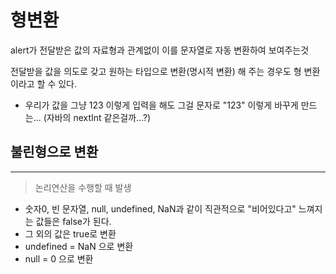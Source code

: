 # 형변환

alert가 전달받은 값의 자료형과 관계없이 이를 문자열로 자동 변환하여 보여주는것

전달받을 값을 의도로 갖고 원하는 타입으로 변환(명시적 변환) 해 주는 경우도 형 변환이라고 할 수 있다.
- 우리가 값을 그냥 123 이렇게 입력을 해도 그걸 문자로 "123" 이렇게 바꾸게 만드는... (자바의 nextInt 같은걸까...?)

## 불린형으로 변환
---
> 논리연산을 수행할 때 발생

- 숫자0, 빈 문자열, null, undefined, NaN과 같이 직관적으로 "비어있다고" 느껴지는 값들은 false가 된다.
- 그 외의 값은 true로 변환
- undefined = NaN 으로 변환
- null = 0 으로 변환